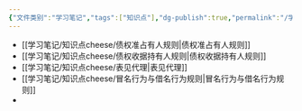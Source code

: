 ```yaml
---
{"文件类别":"学习笔记","tags":["知识点"],"dg-publish":true,"permalink":"/学习笔记/知识点cheese/基于信赖保护原则的归属规范/","dgPassFrontmatter":true}
---
```


- [[学习笔记/知识点cheese/债权准占有人规则\|债权准占有人规则]]
- [[学习笔记/知识点cheese/债权收据持有人规则\|债权收据持有人规则]]
- [[学习笔记/知识点cheese/表见代理\|表见代理]]
- [[学习笔记/知识点cheese/冒名行为与借名行为规则\|冒名行为与借名行为规则]]
- 